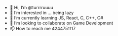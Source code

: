 - 👋 Hi, I’m @turrrruuuu
- 👀 I’m interested in ... being lazy
- 🌱 I’m currently learning JS, React, C, C++, C#
- 💞️ I’m looking to collaborate on Game Development
- 📫 How to reach me 4244751117

<!--
turrrruuuu/turrrruuuu is a ✨ special ✨ repository because its `README.md` (this file) appears on your GitHub profile.
You can click the Preview link to take a look at your changes.
-->
